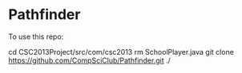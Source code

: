 Pathfinder
==========

To use this repo:

cd CSC2013Project/src/com/csc2013
rm SchoolPlayer.java
git clone https://github.com/CompSciClub/Pathfinder.git ./
